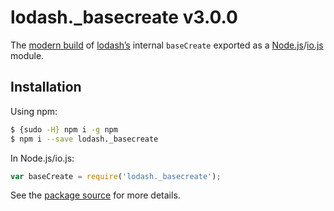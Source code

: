 # lodash._basecreate v3.0.0

The [modern build](https://github.com/lodash/lodash/wiki/Build-Differences) of [lodash’s](https://lodash.com/) internal `baseCreate` exported as a [Node.js](http://nodejs.org/)/[io.js](https://iojs.org/) module.

## Installation

Using npm:

```bash
$ {sudo -H} npm i -g npm
$ npm i --save lodash._basecreate
```

In Node.js/io.js:

```js
var baseCreate = require('lodash._basecreate');
```

See the [package source](https://github.com/lodash/lodash/blob/3.0.0-npm-packages/lodash._basecreate) for more details.
